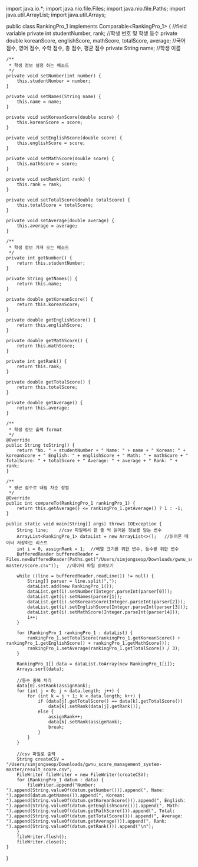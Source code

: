 import java.io.*;
import java.nio.file.Files;
import java.nio.file.Paths;
import java.util.ArrayList;
import java.util.Arrays;

public class RankingPro_1 implements Comparable<RankingPro_1> {
    //field variable
    private int studentNumber, rank;    //학생 번호 및 학생 등수
    private double koreanScore, englishScore, mathScore, totalScore, average;   //국어 점수, 영어 점수, 수학 점수, 총 점수, 평균 점수
    private String name;    //학생 이름

    /**
     * 학생 정보 설정 하는 메소드
     */
    private void setNumber(int number) {
        this.studentNumber = number;
    }

    private void setNames(String name) {
        this.name = name;
    }

    private void setKoreanScore(double score) {
        this.koreanScore = score;
    }

    private void setEnglishScore(double score) {
        this.englishScore = score;
    }

    private void setMathScore(double score) {
        this.mathScore = score;
    }

    private void setRank(int rank) {
        this.rank = rank;
    }

    private void setTotalScore(double totalScore) {
        this.totalScore = totalScore;
    }

    private void setAverage(double average) {
        this.average = average;
    }

    /**
     * 학생 정보 가져 오는 메소드
     */
    private int getNumber() {
        return this.studentNumber;
    }

    private String getNames() {
        return this.name;
    }

    private double getKoreanScore() {
        return this.koreanScore;
    }

    private double getEnglishScore() {
        return this.englishScore;
    }

    private double getMathScore() {
        return this.mathScore;
    }

    private int getRank() {
        return this.rank;
    }

    private double getTotalScore() {
        return this.totalScore;
    }

    private double getAverage() {
        return this.average;
    }

    /**
     * 학생 정보 출력 format
     */
    @Override
    public String toString() {
        return "No. " + studentNumber + " Name: " + name + " Korean: " + koreanScore + " English: " + englishScore + " Math: " + mathScore + " TotalScore: " + totalScore + " Average: " + average + " Rank: " + rank;
    }

    /**
     * 평균 점수로 내림 차순 정렬
     */
    @Override
    public int compareTo(RankingPro_1 rankingPro_1) {
        return this.getAverage() <= rankingPro_1.getAverage() ? 1 : -1;
    }

    public static void main(String[] args) throws IOException {
        String line;    //csv 파일에서 한 줄 씩 읽어온 정보를 담는 변수
        ArrayList<RankingPro_1> dataList = new ArrayList<>();   //읽어온 데이터 저장하는 리스트
        int i = 0, assignRank = 1;  //배열 크기를 위한 변수, 등수를 위한 변수
        BufferedReader bufferedReader = Files.newBufferedReader(Paths.get("/Users/simjongseop/Downloads/gwnu_score_management_system-master/score.csv"));   //데이터 파일 읽어오기

        while ((line = bufferedReader.readLine()) != null) {
            String[] parser = line.split(",");
            dataList.add(new RankingPro_1());
            dataList.get(i).setNumber(Integer.parseInt(parser[0]));
            dataList.get(i).setNames(parser[1]);
            dataList.get(i).setKoreanScore(Integer.parseInt(parser[2]));
            dataList.get(i).setEnglishScore(Integer.parseInt(parser[3]));
            dataList.get(i).setMathScore(Integer.parseInt(parser[4]));
            i++;
        }

        for (RankingPro_1 rankingPro_1 : dataList) {
            rankingPro_1.setTotalScore(rankingPro_1.getKoreanScore() + rankingPro_1.getEnglishScore() + rankingPro_1.getMathScore());
            rankingPro_1.setAverage(rankingPro_1.getTotalScore() / 3);
        }

        RankingPro_1[] data = dataList.toArray(new RankingPro_1[i]);
        Arrays.sort(data);

        //등수 중복 처리
        data[0].setRank(assignRank);
        for (int j = 0; j < data.length; j++) {
            for (int k = j + 1; k < data.length; k++) {
                if (data[j].getTotalScore() == data[k].getTotalScore())
                    data[k].setRank(data[j].getRank());
                else {
                    assignRank++;
                    data[k].setRank(assignRank);
                    break;
                }
            }
        }

        //csv 파일로 출력
        String createCSV = "/Users/simjongseop/Downloads/gwnu_score_management_system-master/result_score.csv";
        FileWriter fileWriter = new FileWriter(createCSV);
        for (RankingPro_1 datum : data) {
            fileWriter.append("Number: ").append(String.valueOf(datum.getNumber())).append(", Name: ").append(datum.getNames()).append(", Korean: ").append(String.valueOf(datum.getKoreanScore())).append(", English: ").append(String.valueOf(datum.getEnglishScore())).append(", Math: ").append(String.valueOf(datum.getMathScore())).append(", Total: ").append(String.valueOf(datum.getTotalScore())).append(", Average: ").append(String.valueOf(datum.getAverage())).append(", Rank: ").append(String.valueOf(datum.getRank())).append("\n");
        }
        fileWriter.flush();
        fileWriter.close();
    }
}

